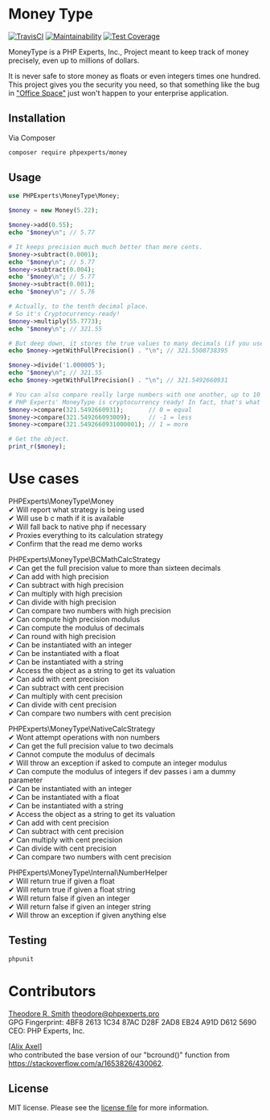 # Money Type

[![TravisCI](https://travis-ci.org/phpexpertsinc/MoneyType.svg?branch=master)](https://travis-ci.org/phpexpertsinc/MoneyType)
[![Maintainability](https://api.codeclimate.com/v1/badges/37f9c3f6a89b5a72256e/maintainability)](https://codeclimate.com/github/phpexpertsinc/MoneyType/maintainability)
[![Test Coverage](https://api.codeclimate.com/v1/badges/37f9c3f6a89b5a72256e/test_coverage)](https://codeclimate.com/github/phpexpertsinc/MoneyType/test_coverage)

MoneyType is a PHP Experts, Inc., Project meant to keep track of money precisely, even up to millions of dollars.

It is never safe to store money as floats or even integers times one hundred. This project gives you the security
you need, so that something like the bug in ["Office Space"](https://www.imdb.com/title/tt0151804/) just won't
happen to your enterprise application.

## Installation

Via Composer

```bash
composer require phpexperts/money
```

## Usage

```php
use PHPExperts\MoneyType\Money;

$money = new Money(5.22);

$money->add(0.55);
echo "$money\n"; // 5.77

# It keeps precision much much better than mere cents.
$money->subtract(0.0001);
echo "$money\n"; // 5.77
$money->subtract(0.004);
echo "$money\n"; // 5.77
$money->subtract(0.001);
echo "$money\n"; // 5.76

# Actually, to the tenth decimal place.
# So it's Cryptocurrency-ready!
$money->multiply(55.7773);
echo "$money\n"; // 321.55

# But deep down, it stores the true values to many decimals (if you use BCMath).
echo $money->getWithFullPrecision() . "\n"; // 321.5508738395

$money->divide('1.000005');
echo "$money\n"; // 321.55
echo $money->getWithFullPrecision() . "\n"; // 321.5492660931

# You can also compare really large numbers with one another, up to 10 decimal places.
# PHP Experts' MoneyType is cryptocurrency ready! In fact, that's what it was designed for!
$money->compare(321.5492660931);       // 0 = equal
$money->compare(321.549266093009);     // -1 = less
$money->compare(321.5492660931000001); // 1 = more

# Get the object.
print_r($money);
```

# Use cases

PHPExperts\MoneyType\Money  
 ✔ Will report what strategy is being used  
 ✔ Will use b c math if it is available  
 ✔ Will fall back to native php if necessary  
 ✔ Proxies everything to its calculation strategy  
 ✔ Confirm that the read me demo works

PHPExperts\MoneyType\BCMathCalcStrategy  
 ✔ Can get the full precision value to more than sixteen decimals  
 ✔ Can add with high precision  
 ✔ Can subtract with high precision  
 ✔ Can multiply with high precision  
 ✔ Can divide with high precision  
 ✔ Can compare two numbers with high precision  
 ✔ Can compute high precision modulus  
 ✔ Can compute the modulus of decimals  
 ✔ Can round with high precision  
 ✔ Can be instantiated with an integer  
 ✔ Can be instantiated with a float  
 ✔ Can be instantiated with a string  
 ✔ Access the object as a string to get its valuation  
 ✔ Can add with cent precision  
 ✔ Can subtract with cent precision  
 ✔ Can multiply with cent precision  
 ✔ Can divide with cent precision  
 ✔ Can compare two numbers with cent precision  

PHPExperts\MoneyType\NativeCalcStrategy  
 ✔ Wont attempt operations with non numbers  
 ✔ Can get the full precision value to two decimals  
 ✔ Cannot compute the modulus of decimals  
 ✔ Will throw an exception if asked to compute an integer modulus  
 ✔ Can compute the modulus of integers if dev passes i am a dummy parameter  
 ✔ Can be instantiated with an integer  
 ✔ Can be instantiated with a float  
 ✔ Can be instantiated with a string  
 ✔ Access the object as a string to get its valuation  
 ✔ Can add with cent precision  
 ✔ Can subtract with cent precision  
 ✔ Can multiply with cent precision  
 ✔ Can divide with cent precision  
 ✔ Can compare two numbers with cent precision

PHPExperts\MoneyType\Internal\NumberHelper  
 ✔ Will return true if given a float  
 ✔ Will return true if given a float string  
 ✔ Will return false if given an integer  
 ✔ Will return false if given an integer string  
 ✔ Will throw an exception if given anything else

## Testing

```bash
phpunit
```

# Contributors

[Theodore R. Smith](https://www.phpexperts.pro/]) <theodore@phpexperts.pro>  
GPG Fingerprint: 4BF8 2613 1C34 87AC D28F  2AD8 EB24 A91D D612 5690  
CEO: PHP Experts, Inc.

[[Alix Axel](https://stackoverflow.com/users/89771/alix-axel)]  
who contributed the base version of our "bcround()" function
from https://stackoverflow.com/a/1653826/430062.

## License

MIT license. Please see the [license file](LICENSE) for more information.

